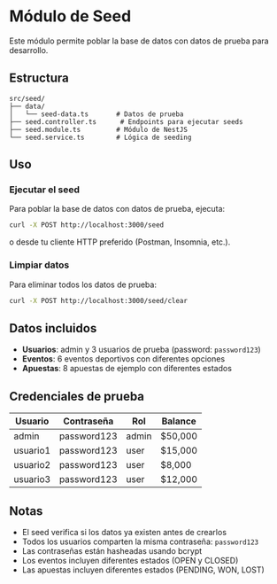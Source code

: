 # Módulo de Seed

Este módulo permite poblar la base de datos con datos de prueba para desarrollo.

## Estructura

```
src/seed/
├── data/
│   └── seed-data.ts       # Datos de prueba
├── seed.controller.ts      # Endpoints para ejecutar seeds
├── seed.module.ts         # Módulo de NestJS
└── seed.service.ts        # Lógica de seeding
```

## Uso

### Ejecutar el seed

Para poblar la base de datos con datos de prueba, ejecuta:

```bash
curl -X POST http://localhost:3000/seed
```

o desde tu cliente HTTP preferido (Postman, Insomnia, etc.).

### Limpiar datos

Para eliminar todos los datos de prueba:

```bash
curl -X POST http://localhost:3000/seed/clear
```

## Datos incluidos

- **Usuarios**: admin y 3 usuarios de prueba (password: `password123`)
- **Eventos**: 6 eventos deportivos con diferentes opciones
- **Apuestas**: 8 apuestas de ejemplo con diferentes estados

## Credenciales de prueba

| Usuario | Contraseña | Rol | Balance |
|---------|------------|-----|---------|
| admin | password123 | admin | $50,000 |
| usuario1 | password123 | user | $15,000 |
| usuario2 | password123 | user | $8,000 |
| usuario3 | password123 | user | $12,000 |

## Notas

- El seed verifica si los datos ya existen antes de crearlos
- Todos los usuarios comparten la misma contraseña: `password123`
- Las contraseñas están hasheadas usando bcrypt
- Los eventos incluyen diferentes estados (OPEN y CLOSED)
- Las apuestas incluyen diferentes estados (PENDING, WON, LOST)

